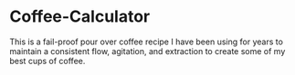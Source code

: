 # Coffee-Calculator
This is a fail-proof pour over coffee recipe I have been using for years to maintain a consistent flow, agitation, and extraction to create some of my best cups of coffee.
